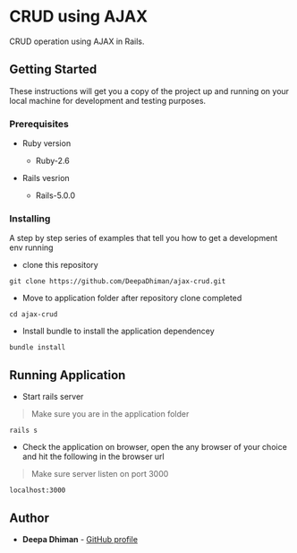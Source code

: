 # CRUD using AJAX

CRUD operation using AJAX in Rails.

## Getting Started

These instructions will get you a copy of the project up and running on your local machine for development and testing purposes. 

### Prerequisites

* Ruby version

  - Ruby-2.6

* Rails vesrion

  - Rails-5.0.0

### Installing

A step by step series of examples that tell you how to get a development env running

- clone this repository

```
git clone https://github.com/DeepaDhiman/ajax-crud.git
```

- Move to application folder after repository clone completed

```
cd ajax-crud
```

- Install bundle to install the application dependencey

```
bundle install
```
## Running Application

- Start rails server

> Make sure you are in the application folder

```
rails s
```

- Check the application on browser, open the any browser of your choice and hit the following in the browser url

> Make sure server listen on port 3000

```
localhost:3000
```
## Author

* **Deepa Dhiman** - [GitHub profile](https://github.com/DeepaDhiman)

